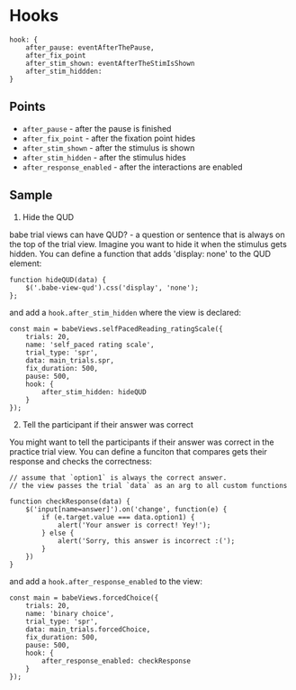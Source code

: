 # Hooks

```
hook: {
    after_pause: eventAfterThePause,
    after_fix_point
    after_stim_shown: eventAfterTheStimIsShown
    after_stim_hiddden: 
}
```

## Points

<!--  add info about the DOM at each stage to this docs -->
- `after_pause` - after the pause is finished
- `after_fix_point` - after the fixation point hides
- `after_stim_shown` - after the stimulus is shown
- `after_stim_hidden` - after the stimulus hides
- `after_response_enabled` - after the interactions are enabled


## Sample

1. Hide the QUD

babe trial views can have QUD? - a question or sentence that is always on the top of the trial view. Imagine you want to hide it when the stimulus gets hidden. You can define a function that adds 'display: none' to the QUD element:

```
function hideQUD(data) {
    $('.babe-view-qud').css('display', 'none');
};
```

and add a `hook.after_stim_hidden` where the view is declared:

```
const main = babeViews.selfPacedReading_ratingScale({
    trials: 20,
    name: 'self_paced rating scale',
    trial_type: 'spr',
    data: main_trials.spr,
    fix_duration: 500,
    pause: 500,
    hook: {
        after_stim_hidden: hideQUD
    }
});
```

2. Tell the participant if their answer was correct

You might want to tell the participants if their answer was correct in the practice trial view. You can define a funciton that compares gets their response and checks the correctness:

```
// assume that `option1` is always the correct answer.
// the view passes the trial `data` as an arg to all custom functions

function checkResponse(data) {
    $('input[name=answer]').on('change', function(e) {
        if (e.target.value === data.option1) {
            alert('Your answer is correct! Yey!');
        } else {
            alert('Sorry, this answer is incorrect :(');
        }
    })
}
```

and add a `hook.after_response_enabled` to the view:

```
const main = babeViews.forcedChoice({
    trials: 20,
    name: 'binary choice',
    trial_type: 'spr',
    data: main_trials.forcedChoice,
    fix_duration: 500,
    pause: 500,
    hook: {
        after_response_enabled: checkResponse
    }
});
```
